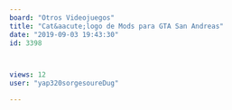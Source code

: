 ```yaml
---
board: "Otros Videojuegos"
title: "Cat&aacute;logo de Mods para GTA San Andreas"
date: "2019-09-03 19:43:30"
id: 3398



views: 12
user: "yap320sorgesoureDug"

---
```

